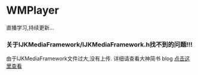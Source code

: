 # WMPlayer
直播学习,持续更新...
### 关于IJKMediaFramework/IJKMediaFramework.h找不到的问题!!!
由于IJKMediaFramework文件过大,没有上传.
详细请查看大神简书 blog [点击这里查看](http://www.jianshu.com/p/b8db6c142aad)
